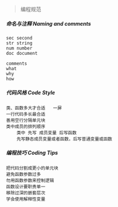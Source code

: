 > 编程规范


##### 命名与注释  Naming and comments

    sec second
    str string
    num number
    doc document

    comments
    what
    why
    how

##### 代码风格 Code Style

    类、函数多大才合适   一屏
    一行代码多长最合适  
    善用空行分隔单元块
    类中成员的排列顺序
        类中 先写 成员变量 后写函数
        先写静态成员变量或者函数，后写普通变量或函数

##### 编程技巧 Coding Tips

    把代码分割成更小的单元块
    避免函数参数过多
    勿用函数参数来控制逻辑
    函数设计要职责单一
    移除过深的嵌套层次
    学会使用解释性变量